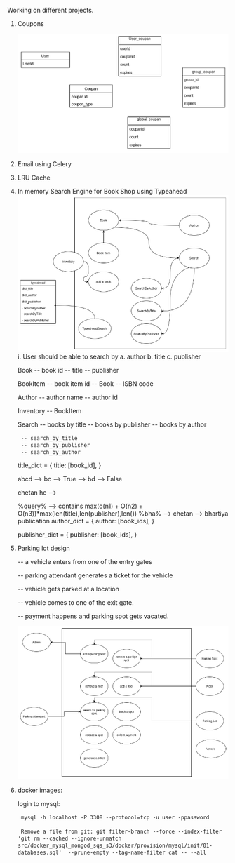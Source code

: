 Working on different projects.

1. Coupons


   ![Coupon diagram](./src/coupon/coupan.png?raw=true "Title")

2. Email using Celery
   
3. LRU Cache

4. In memory Search Engine for Book Shop using Typeahead
   ![Coupon diagram](./src/booksearch/booksearch.png?raw=true "Title")
    i.  User should be able to search by 
        a. author
        b. title
        c. publisher
    

    Book
        -- book id
        -- title
        -- publisher

    BookItem
        -- book item id
        -- Book
        -- ISBN code

    Author
        -- author name
        -- author id

    Inventory
        -- BookItem
    
    Search
        -- books by title
        -- books by publisher
        -- books by author
        
        -- search_by_title
        -- search_by_publisher
        -- search_by_author

    title_dict = {
        title: [book_id],
    }
    
    abcd --> bc --> True
        --> bd --> False
    
    chetan
    he --> 

    %query%
            --> contains max(o(n1) + O(n2) + O(n3))*max(len(title),len(publisher),len())
    %bha% --> chetan
          --> bhartiya publication
    author_dict = {
        author: [book_ids],
    }

    publisher_dict = {
            publisher: [book_ids],
        }

5. Parking lot design
   
    -- a vehicle enters from one of the entry gates
   
    -- parking attendant generates a ticket for the vehicle
   
    -- vehicle gets parked at a location
   
    -- vehicle comes to one of the exit gate.
   
    -- payment happens and parking spot gets vacated.
   
    ![Parking diagram](./src/parkinglot/parkinglot.png?raw=true "Title")
   
6. docker images:

    login to mysql:
   
        mysql -h localhost -P 3308 --protocol=tcp -u user -ppassword

        Remove a file from git: git filter-branch --force --index-filter 'git rm --cached --ignore-unmatch  src/docker_mysql_mongod_sqs_s3/docker/provision/mysql/init/01-databases.sql'  --prune-empty --tag-name-filter cat -- --all

